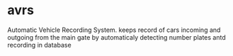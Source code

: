 # avrs
Automatic Vehicle Recording System. keeps record of cars incoming and outgoing from the main gate by automaticaly detecting number plates antd recording in database
